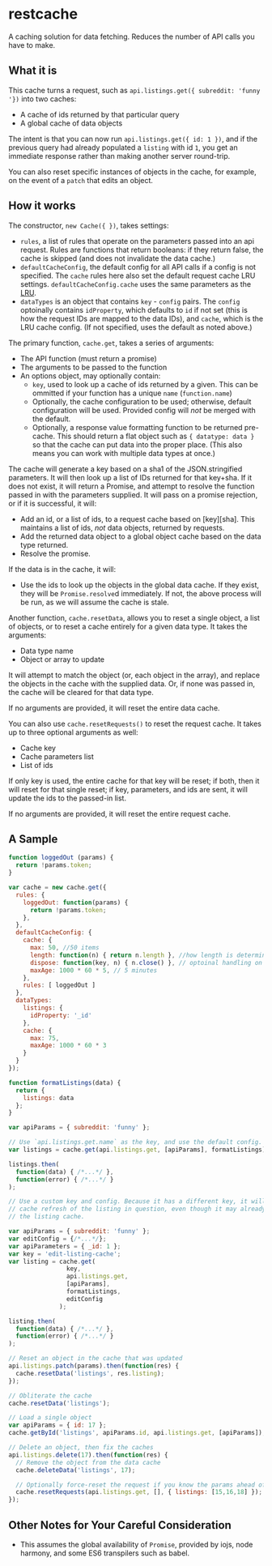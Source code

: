# restcache
A caching solution for data fetching. Reduces the number of API calls you have
to make.

## What it is

This cache turns a request, such as `api.listings.get({ subreddit: 'funny '})`
into two caches:

* A cache of ids returned by that particular query
* A global cache of data objects

The intent is that you can now run `api.listings.get({ id: 1 })`, and if the
previous query had already populated a `listing` with id `1`, you get an
immediate response rather than making another server round-trip.

You can also reset specific instances of objects in the cache, for example, on
the event of a `patch` that edits an object.

## How it works

The constructor, `new Cache({ })`, takes settings:

* `rules`, a list of rules that operate on the parameters passed into an api request.
  Rules are functions that return booleans: if they return false, the cache
  is skipped (and does not invalidate the data cache.)
* `defaultCacheConfig`, the default config for all API calls if a config is not
  specified. The `cache` rules here also set the default request cache LRU
  settings. `defaultCacheConfig.cache` uses the same parameters as the
  [LRU](https://github.com/isaacs/node-lru-cache).
* `dataTypes` is an object that contains `key` - `config` pairs. The `config`
  optoinally contains `idProperty`, which defaults to `id` if not set (this
  is how the request IDs are mapped to the data IDs), and `cache`, which
  is the LRU cache config. (If not specified, uses the default as noted above.)

The primary function, `cache.get`, takes a series of arguments:

* The API function (must return a promise)
* The arguments to be passed to the function
* An options object, may optionally contain:
  * `key`, used to look up a cache of ids returned by a given. This can be
    ommitted if your function has a unique `name` (`function.name`)
  * Optionally, the cache configuration to be used; otherwise, default configuration
    will be used. Provided config will *not* be merged with the default.
  * Optionally, a response value formatting function to be returned pre-cache.
    This should return a flat object such as `{ datatype: data }` so that the
    cache can put data into the proper place. (This also means you can work with
    multiple data types at once.)

The cache will generate a key based on a sha1 of the JSON.stringified parameters.
It will then look up a list of IDs returned for that key+sha. If it does not
exist, it will return a Promise, and attempt to resolve the function passed in
with the parameters supplied. It will pass on a promise rejection, or if it is
successful, it will:

* Add an id, or a list of ids, to a request cache based on [key][sha]. This
  maintains a list of ids, *not* data objects, returned by requests.
* Add the returned data object to a global object cache based on the data type
  returned.
* Resolve the promise.

If the data is in the cache, it will:

* Use the ids to look up the objects in the global data cache. If they exist,
  they will be `Promise.resolve`d immediately. If not, the above process will
  be run, as we will assume the cache is stale.


Another function, `cache.resetData`, allows you to reset a single object, a list of
objects, or to reset a cache entirely for a given data type. It takes the
arguments:

* Data type name
* Object or array to update

It will attempt to match the object (or, each object in the array), and replace
the objects in the cache with the supplied data. Or, if none was passed in, the
cache will be cleared for that data type.

If no arguments are provided, it will reset the entire data cache.

You can also use `cache.resetRequests()` to reset the request cache. It takes
up to three optional arguments as well:

* Cache key
* Cache parameters list
* List of ids

If only key is used, the entire cache for that key will be reset; if both, then
it will reset for that single reset; if key, parameters, and ids are sent, it
will update the ids to the passed-in list.

If no arguments are provided, it will reset the entire request cache.

## A Sample

```javascript
function loggedOut (params) {
  return !params.token;
}

var cache = new cache.get({
  rules: {
    loggedOut: function(params) {
      return !params.token;
    },
  },
  defaultCacheConfig: {
    cache: {
      max: 50, //50 items
      length: function(n) { return n.length }, //how length is determined
      dispose: function(key, n) { n.close() }, // optoinal handling on disposal
      maxAge: 1000 * 60 * 5, // 5 minutes
    },
    rules: [ loggedOut ]
  },
  dataTypes:
    listings: {
      idProperty: '_id'
    },
    cache: {
      max: 75,
      maxAge: 1000 * 60 * 3
    }
  }
});

function formatListings(data) {
  return {
    listings: data
  };
}

var apiParams = { subreddit: 'funny' };

// Use `api.listings.get.name` as the key, and use the default config.
var listings = cache.get(api.listings.get, [apiParams], formatListings);

listings.then(
  function(data) { /*...*/ },
  function(error) { /*...*/ }
);

// Use a custom key and config. Because it has a different key, it will force a
// cache refresh of the listing in question, even though it may already be in
// the listing cache.

var apiParams = { subreddit: 'funny' };
var editConfig = {/*...*/};
var apiParameters = { _id: 1 };
var key = 'edit-listing-cache';
var listing = cache.get(
                key,
                api.listings.get,
                [apiParams],
                formatListings,
                editConfig
              );

listing.then(
  function(data) { /*...*/ },
  function(error) { /*...*/ }
);

// Reset an object in the cache that was updated
api.listings.patch(params).then(function(res) {
  cache.resetData('listings', res.listing);
});

// Obliterate the cache
cache.resetData('listings');

// Load a single object
var apiParams = { id: 17 };
cache.getById('listings', apiParams.id, api.listings.get, [apiParams]);

// Delete an object, then fix the caches
api.listings.delete(17).then(function(res) {
  // Remove the object from the data cache
  cache.deleteData('listings', 17);

  // Optionally force-reset the request if you know the params ahead of time
  cache.resetRequests(api.listings.get, [], { listings: [15,16,18] });
});
```

## Other Notes for Your Careful Consideration

* This assumes the global availability of `Promise`, provided by iojs, node
  harmony, and some ES6 transpilers such as babel.
